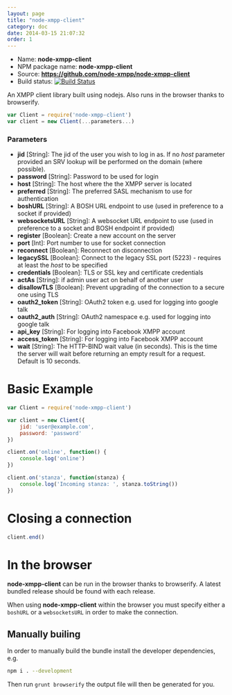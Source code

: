 ```yaml
---
layout: page
title: "node-xmpp-client"
category: doc
date: 2014-03-15 21:07:32
order: 1
---
```


* Name: __node-xmpp-client__
* NPM package name: __node-xmpp-client__
* Source: __https://github.com/node-xmpp/node-xmpp-client__
* Build status: [![Build Status](https://secure.travis-ci.org/node-xmpp/node-xmpp-client.png)](http://travis-ci.org/node-xmpp/node-xmpp-cient)

An XMPP client library built using nodejs. Also runs in the browser thanks to browserify.

```javascript
var Client = require('node-xmpp-client')
var client = new Client(...parameters...)
```

### Parameters

* __jid__ [String]: The jid of the user you wish to log in as. If no _host_ parameter provided an SRV lookup will be performed on the domain (where possible).
* __password__ [String]: Password to be used for login
* __host__ [String]: The host where the the XMPP server is located
* __preferred__ [String]: The preferred SASL mechanism to use for authentication
* __boshURL__ [String]: A BOSH URL endpoint to use (used in preference to a socket if provided)
* __websocketsURL__ [String]: A websocket URL endpoint to use (used in preference to a socket and BOSH endpoint if provided)
* __register__ [Boolean]: Create a new account on the server
* __port__ [Int]: Port number to use for socket connection
* __reconnect__ [Boolean]: Reconnect on disconnection
* __legacySSL__ [Boolean]: Connect to the legacy SSL port (5223) - requires at least the _host_ to be specified
* __credentials__ [Boolean]: TLS or SSL key and certificate credentials
* __actAs__ [String]: if admin user act on behalf of another user
* __disallowTLS__ [Boolean]: Prevent upgrading of the connection to a secure one using TLS
* __oauth2_token__ [String]: OAuth2 token e.g. used for logging into google talk
* __oauth2_auth__ [String]: OAuth2 namespace e.g. used for logging into google talk
* __api_key__ [String]: For logging into Facebook XMPP account
* __access_token__ [String]: For logging into Facebook XMPP account
* __wait__ [String]: The HTTP-BIND wait value (in seconds). This is the time the server will wait before returning an empty result for a request. Default is 10 seconds.

# Basic Example

```javascript
var Client = require('node-xmpp-client')

var client = new Client({
    jid: 'user@example.com',
    password: 'password'
})

client.on('online', function() {
    console.log('online')
})

client.on('stanza', function(stanza) {
    console.log('Incoming stanza: ', stanza.toString())
})
```

# Closing a connection

```javascript
client.end()
```

# In the browser

__node-xmpp-client__ can be run in the browser thanks to browserify. A latest bundled release should be found with each release.

When using __node-xmpp-client__ within the browser you must specify either a `boshURL` or a `websocketsURL` in order to make the connection.

## Manually builing

In order to manually build the bundle install the developer dependencies, e.g.

```bash
npm i . --development
```

Then run `grunt browserify` the output file will then be generated for you.
